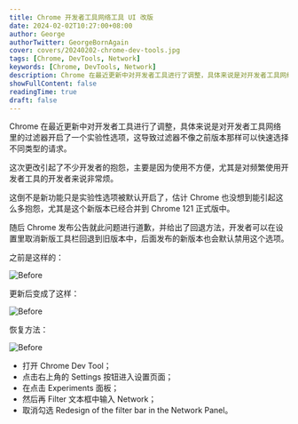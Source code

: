 ```yaml
---
title: Chrome 开发者工具网络工具 UI 改版
date: 2024-02-02T10:27:00+08:00
author: George
authorTwitter: GeorgeBornAgain
cover: covers/20240202-chrome-dev-tools.jpg
tags: [Chrome, DevTools, Network]
keywords: [Chrome, DevTools, Network]
description: Chrome 在最近更新中对开发者工具进行了调整，具体来说是对开发者工具网络里的过滤器开启了一个实验性选项……
showFullContent: false
readingTime: true
draft: false
---
```


Chrome 在最近更新中对开发者工具进行了调整，具体来说是对开发者工具网络里的过滤器开启了一个实验性选项，这导致过滤器不像之前版本那样可以快速选择不同类型的请求。

这次更改引起了不少开发者的抱怨，主要是因为使用不方便，尤其是对频繁使用开发者工具的开发者来说非常烦。

这倒不是新功能只是实验性选项被默认开启了，估计 Chrome 也没想到能引起这么多抱怨，尤其是这个新版本已经合并到 Chrome 121 正式版中。

随后 Chrome 发布公告就此问题进行道歉，并给出了回退方法，开发者可以在设置里取消新版工具栏回退到旧版本中，后面发布的新版本也会默认禁用这个选项。

之前是这样的：

![Before](/article/20240202-chrome-network-before.png)

更新后变成了这样：

![Before](/article/20240202-chrome-network-after.png)

恢复方法：

![Before](/article/20240202-chrome-dev-tools-settings.png)

* 打开 Chrome Dev Tool；
* 点击右上角的 Settings 按钮进入设置页面；
* 在点击 Experiments 面板；
* 然后再 Filter 文本框中输入 Network；
* 取消勾选 Redesign of the filter bar in the Network Panel。